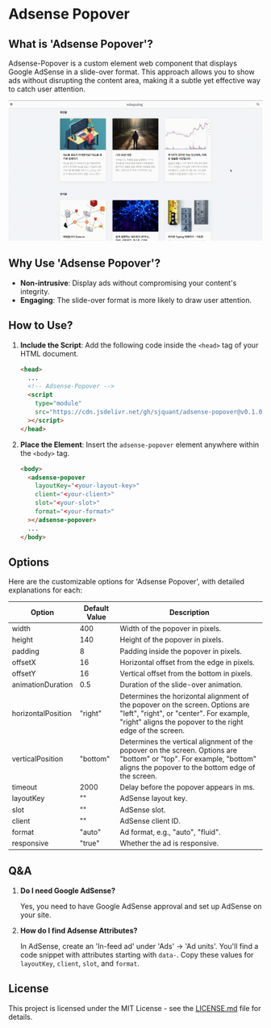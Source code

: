 # Adsense Popover

## What is 'Adsense Popover'?

Adsense-Popover is a custom element web component that displays Google AdSense in a slide-over format. This approach allows you to show ads without disrupting the content area, making it a subtle yet effective way to catch user attention.

![Adsense-Popover.gif](images/adsense-popover-1.gif)

## Why Use 'Adsense Popover'?

- **Non-intrusive**: Display ads without compromising your content's integrity.
- **Engaging**: The slide-over format is more likely to draw user attention.

## How to Use?

1. **Include the Script**: Add the following code inside the `<head>` tag of your HTML document.

   ```html
   <head>
     ...
     <!-- Adsense-Popover -->
     <script
       type="module"
       src="https://cdn.jsdelivr.net/gh/sjquant/adsense-popover@v0.1.0/dist/adsense-popover.min.js"
     ></script>
   </head>
   ```

2. **Place the Element**: Insert the `adsense-popover` element anywhere within the `<body>` tag.

   ```html
   <body>
     <adsense-popover
       layoutKey="<your-layout-key>"
       client="<your-client>"
       slot="<your-slot>"
       format="<your-format>"
     ></adsense-popover>
     ...
   </body>
   ```

## Options

Here are the customizable options for 'Adsense Popover', with detailed explanations for each:

| Option             | Default Value | Description                                                                                                                                                                          |
| ------------------ | ------------- | ------------------------------------------------------------------------------------------------------------------------------------------------------------------------------------ |
| width              | 400           | Width of the popover in pixels.                                                                                                                                                      |
| height             | 140           | Height of the popover in pixels.                                                                                                                                                     |
| padding            | 8             | Padding inside the popover in pixels.                                                                                                                                                |
| offsetX            | 16            | Horizontal offset from the edge in pixels.                                                                                                                                           |
| offsetY            | 16            | Vertical offset from the bottom in pixels.                                                                                                                                           |
| animationDuration  | 0.5           | Duration of the slide-over animation.                                                                                                                                                |
| horizontalPosition | "right"       | Determines the horizontal alignment of the popover on the screen. Options are "left", "right", or "center". For example, "right" aligns the popover to the right edge of the screen. |
| verticalPosition   | "bottom"      | Determines the vertical alignment of the popover on the screen. Options are "bottom" or "top". For example, "bottom" aligns the popover to the bottom edge of the screen.            |
| timeout            | 2000          | Delay before the popover appears in ms.                                                                                                                                              |
| layoutKey          | ""            | AdSense layout key.                                                                                                                                                                  |
| slot               | ""            | AdSense slot.                                                                                                                                                                        |
| client             | ""            | AdSense client ID.                                                                                                                                                                   |
| format             | "auto"        | Ad format, e.g., "auto", "fluid".                                                                                                                                                    |
| responsive         | "true"        | Whether the ad is responsive.                                                                                                                                                        |

## Q&A

1. **Do I need Google AdSense?**

   Yes, you need to have Google AdSense approval and set up AdSense on your site.

2. **How do I find Adsense Attributes?**

   In AdSense, create an 'In-feed ad' under 'Ads' → 'Ad units'. You'll find a code snippet with attributes starting with `data-`. Copy these values for `layoutKey`, `client`, `slot`, and `format`.

## License

This project is licensed under the MIT License - see the [LICENSE.md](LICENSE.md) file for details.
